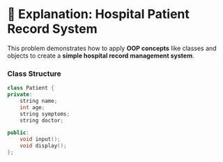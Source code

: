 # 📘 Explanation: Hospital Patient Record System

This problem demonstrates how to apply **OOP concepts** like classes and objects to create a **simple hospital record management system**.

### Class Structure

```cpp
class Patient {
private:
    string name;
    int age;
    string symptoms;
    string doctor;

public:
    void input();
    void display();
};
